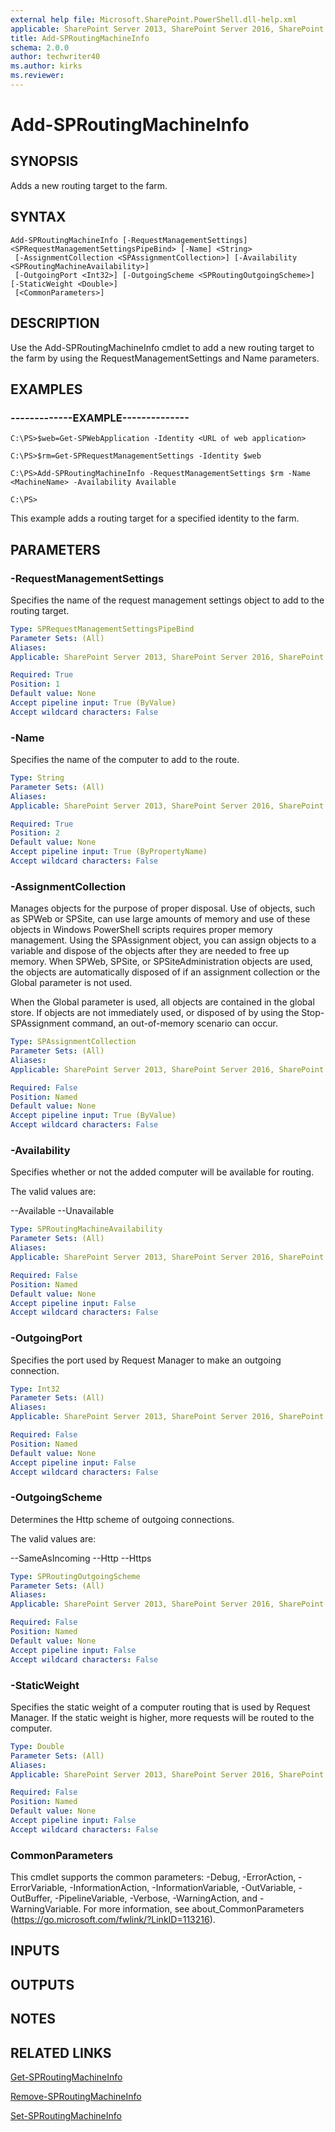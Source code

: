```yaml
---
external help file: Microsoft.SharePoint.PowerShell.dll-help.xml
applicable: SharePoint Server 2013, SharePoint Server 2016, SharePoint Server 2019
title: Add-SPRoutingMachineInfo
schema: 2.0.0
author: techwriter40
ms.author: kirks
ms.reviewer:
---
```


# Add-SPRoutingMachineInfo

## SYNOPSIS

Adds a new routing target to the farm.



## SYNTAX

```
Add-SPRoutingMachineInfo [-RequestManagementSettings] <SPRequestManagementSettingsPipeBind> [-Name] <String>
 [-AssignmentCollection <SPAssignmentCollection>] [-Availability <SPRoutingMachineAvailability>]
 [-OutgoingPort <Int32>] [-OutgoingScheme <SPRoutingOutgoingScheme>] [-StaticWeight <Double>]
 [<CommonParameters>]
```

## DESCRIPTION
Use the Add-SPRoutingMachineInfo cmdlet to add a new routing target to the farm by using the RequestManagementSettings and Name parameters.

## EXAMPLES

### -------------EXAMPLE-------------- 
```
C:\PS>$web=Get-SPWebApplication -Identity <URL of web application>

C:\PS>$rm=Get-SPRequestManagementSettings -Identity $web

C:\PS>Add-SPRoutingMachineInfo -RequestManagementSettings $rm -Name <MachineName> -Availability Available

C:\PS>
```

This example adds a routing target for a specified identity to the farm.

## PARAMETERS

### -RequestManagementSettings
Specifies the name of the request management settings object to add to the routing target.

```yaml
Type: SPRequestManagementSettingsPipeBind
Parameter Sets: (All)
Aliases: 
Applicable: SharePoint Server 2013, SharePoint Server 2016, SharePoint Server 2019

Required: True
Position: 1
Default value: None
Accept pipeline input: True (ByValue)
Accept wildcard characters: False
```

### -Name
Specifies the name of the computer to add to the route.

```yaml
Type: String
Parameter Sets: (All)
Aliases: 
Applicable: SharePoint Server 2013, SharePoint Server 2016, SharePoint Server 2019

Required: True
Position: 2
Default value: None
Accept pipeline input: True (ByPropertyName)
Accept wildcard characters: False
```

### -AssignmentCollection
Manages objects for the purpose of proper disposal.
Use of objects, such as SPWeb or SPSite, can use large amounts of memory and use of these objects in Windows PowerShell scripts requires proper memory management.
Using the SPAssignment object, you can assign objects to a variable and dispose of the objects after they are needed to free up memory.
When SPWeb, SPSite, or SPSiteAdministration objects are used, the objects are automatically disposed of if an assignment collection or the Global parameter is not used.

When the Global parameter is used, all objects are contained in the global store.
If objects are not immediately used, or disposed of by using the Stop-SPAssignment command, an out-of-memory scenario can occur.

```yaml
Type: SPAssignmentCollection
Parameter Sets: (All)
Aliases: 
Applicable: SharePoint Server 2013, SharePoint Server 2016, SharePoint Server 2019

Required: False
Position: Named
Default value: None
Accept pipeline input: True (ByValue)
Accept wildcard characters: False
```

### -Availability
Specifies whether or not the added computer will be available for routing.

The valid values are:

--Available
--Unavailable

```yaml
Type: SPRoutingMachineAvailability
Parameter Sets: (All)
Aliases: 
Applicable: SharePoint Server 2013, SharePoint Server 2016, SharePoint Server 2019

Required: False
Position: Named
Default value: None
Accept pipeline input: False
Accept wildcard characters: False
```

### -OutgoingPort
Specifies the port used by Request Manager to make an outgoing connection.

```yaml
Type: Int32
Parameter Sets: (All)
Aliases: 
Applicable: SharePoint Server 2013, SharePoint Server 2016, SharePoint Server 2019

Required: False
Position: Named
Default value: None
Accept pipeline input: False
Accept wildcard characters: False
```

### -OutgoingScheme
Determines the Http scheme of outgoing connections.

The valid values are:

--SameAsIncoming
--Http
--Https

```yaml
Type: SPRoutingOutgoingScheme
Parameter Sets: (All)
Aliases: 
Applicable: SharePoint Server 2013, SharePoint Server 2016, SharePoint Server 2019

Required: False
Position: Named
Default value: None
Accept pipeline input: False
Accept wildcard characters: False
```

### -StaticWeight
Specifies the static weight of a computer routing that is used by Request Manager.
If the static weight is higher, more requests will be routed to the computer.

```yaml
Type: Double
Parameter Sets: (All)
Aliases: 
Applicable: SharePoint Server 2013, SharePoint Server 2016, SharePoint Server 2019

Required: False
Position: Named
Default value: None
Accept pipeline input: False
Accept wildcard characters: False
```

### CommonParameters
This cmdlet supports the common parameters: -Debug, -ErrorAction, -ErrorVariable, -InformationAction, -InformationVariable, -OutVariable, -OutBuffer, -PipelineVariable, -Verbose, -WarningAction, and -WarningVariable. For more information, see about_CommonParameters (https://go.microsoft.com/fwlink/?LinkID=113216).

## INPUTS

## OUTPUTS

## NOTES

## RELATED LINKS

[Get-SPRoutingMachineInfo](Get-SPRoutingMachineInfo.md)

[Remove-SPRoutingMachineInfo](Remove-SPRoutingMachineInfo.md)

[Set-SPRoutingMachineInfo](Set-SPRoutingMachineInfo.md)

